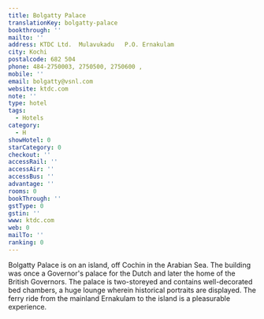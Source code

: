 ```yaml
---
title: Bolgatty Palace
translationKey: bolgatty-palace
bookthrough: ''
mailto: ''
address: KTDC Ltd.  Mulavukadu   P.O. Ernakulam
city: Kochi
postalcode: 682 504
phone: 484-2750003, 2750500, 2750600 ,
mobile: ''
email: bolgatty@vsnl.com
website: ktdc.com
note: ''
type: hotel
tags:
  - Hotels
category:
  - H
showHotel: 0
starCategory: 0
checkout: ''
accessRail: ''
accessAir: ''
accessBus: ''
advantage: ''
rooms: 0
bookThrough: ''
gstType: 0
gstin: ''
www: ktdc.com
web: 0
mailTo: ''
ranking: 0
---
```







Bolgatty Palace is on an island, off Cochin in the Arabian Sea. The building was once a Governor's palace for the Dutch and later the home of the British Governors. The palace is two-storeyed and contains well-decorated bed chambers, a huge lounge wherein historical portraits are displayed. The ferry ride from the mainland Ernakulam to the island is a pleasurable experience.  